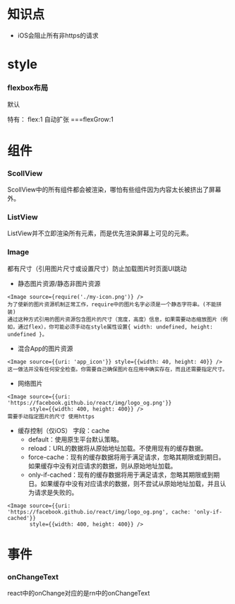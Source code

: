 # 知识点
* iOS会阻止所有非https的请求

# style
### flexbox布局
默认

特有：
flex:1 自动扩张 ===flexGrow:1

# 组件
### ScollView
ScollView中的所有组件都会被渲染，哪怕有些组件因为内容太长被挤出了屏幕外。
### ListView
ListView并不立即渲染所有元素，而是优先渲染屏幕上可见的元素。
### Image
都有尺寸（引用图片尺寸或设置尺寸）防止加载图片时页面UI跳动


* 静态图片资源/静态非图片资源

```
<Image source={require('./my-icon.png')} />
为了使新的图片资源机制正常工作，require中的图片名字必须是一个静态字符串。(不能拼装)
通过这种方式引用的图片资源包含图片的尺寸（宽度，高度）信息，如果需要动态缩放图片（例如，通过flex），你可能必须手动在style属性设置{ width: undefined, height: undefined }。
```
* 混合App的图片资源
```
<Image source={{uri: 'app_icon'}} style={{width: 40, height: 40}} />
这一做法并没有任何安全检查。你需要自己确保图片在应用中确实存在，而且还需要指定尺寸。
```
* 网络图片
```
<Image source={{uri: 'https://facebook.github.io/react/img/logo_og.png'}}
       style={{width: 400, height: 400}} />
需要手动指定图片的尺寸 使用https
```
* 缓存控制（仅iOS）
字段：cache
  * default：使用原生平台默认策略。
  * reload：URL的数据将从原始地址加载。不使用现有的缓存数据。
  * force-cache：现有的缓存数据将用于满足请求，忽略其期限或到期日。如果缓存中没有对应请求的数据，则从原始地址加载。
  * only-if-cached：现有的缓存数据将用于满足请求，忽略其期限或到期日。如果缓存中没有对应请求的数据，则不尝试从原始地址加载，并且认为请求是失败的。
```
<Image source={{uri: 'https://facebook.github.io/react/img/logo_og.png', cache: 'only-if-cached'}}
       style={{width: 400, height: 400}} />
```
# 事件
### onChangeText
react中的onChange对应的是rn中的onChangeText
